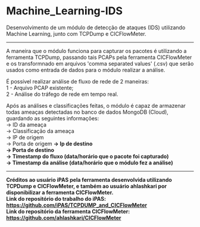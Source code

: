 # Machine_Learning-IDS
Desenvolvimento de um módulo de detecção de ataques (IDS) utilizando Machine Learning, junto com TCPDump e CICFlowMeter.

<hr>

A maneira que o módulo funciona para capturar os pacotes é utilizando a ferramenta TCPDump, passando tais PCAPs pela ferramenta CICFlowMeter e os transformnado em arquivos 'comma separated values' (.csv) que serão usados como entrada de dados para o módulo realizar a análise.

É possível realizar análise de fluxo de rede de 2 maneiras: <br>
1 - Arquivo PCAP existente; <br>
2 - Análise do tráfego de rede em tempo real. <br>

Após as análises e classificações feitas, o módulo é capaz de armazenar todas ameaças detectadas no banco de dados MongoDB (Cloud), guardando as seguintes informações: <br>
-> ID da ameaça <br>
-> Classificação da ameaça <br>
-> IP de origem <br>
-> Porta de origem <b>
-> Ip de destino <br>
-> Porta de destino <br>
-> Timestamp do fluxo (data/horário que o pacote foi capturado) <br>
-> Timestamp da análise (data/horário que o módulo fez a análise) <br> 

<hr>

Créditos ao usuário iPAS pela ferramenta desenvolvida utilizando TCPDump e CICFlowMeter, e também ao usuário ahlashkari por disponibilizar a ferramenta CICFlowMeter.<br>
Link do repositório do trabalho do iPAS: https://github.com/iPAS/TCPDUMP_and_CICFlowMeter <br>
Link do repositório da ferramenta CICFlowMeter: https://github.com/ahlashkari/CICFlowMeter <br>
